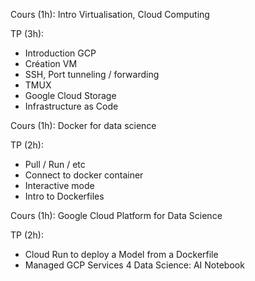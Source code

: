 Cours (1h): 
Intro Virtualisation, Cloud Computing

TP (3h):
- Introduction GCP
- Création VM
- SSH, Port tunneling / forwarding
- TMUX
- Google Cloud Storage
- Infrastructure as Code

Cours (1h):
Docker for data science

TP (2h):
- Pull / Run / etc
- Connect to docker container
- Interactive mode
- Intro to Dockerfiles

Cours (1h):
Google Cloud Platform for Data Science

TP (2h):
- Cloud Run to deploy a Model from a Dockerfile
- Managed GCP Services 4 Data Science: AI Notebook
